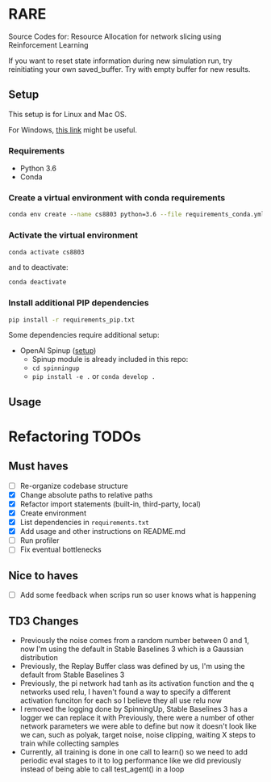 # RARE
Source Codes for: Resource Allocation for network slicing using Reinforcement Learning

If you want to reset state information during new simulation run, try reinitiating your own saved_buffer. Try with empty buffer for new results.

## Setup
This setup is for Linux and Mac OS.

For Windows, [this link](https://docs.python.org/3/library/venv.html) might be useful.
### Requirements
- Python 3.6
- Conda

### Create a virtual environment with conda requirements
```bash
conda env create --name cs8803 python=3.6 --file requirements_conda.yml
```

### Activate the virtual environment
```bash
conda activate cs8803
```
and to deactivate:
```bash
conda deactivate
```

### Install additional PIP dependencies
```bash
pip install -r requirements_pip.txt
```
Some dependencies require additional setup:
- OpenAI Spinup ([setup](https://spinningup.openai.com/en/latest/user/installation.html))
    - Spinup module is already included in this repo:
    - `cd spinningup`
    - `pip install -e .` or `conda develop .`

## Usage

# Refactoring TODOs

## Must haves
- [ ] Re-organize codebase structure
- [x] Change absolute paths to relative paths
- [x] Refactor import statements (built-in, third-party, local)
- [x] Create environment
- [x] List dependencies in `requirements.txt`
- [x] Add usage and other instructions on README.md
- [ ] Run profiler
- [ ] Fix eventual bottlenecks

## Nice to haves
- [ ] Add some feedback when scrips run so user knows what is happening

## TD3 Changes
- Previously the noise comes from a random number between 0 and 1, 
now I'm using the default in Stable Baselines 3 which is a Gaussian distribution
- Previously, the Replay Buffer class was defined by us,
I'm using the default from Stable Baselines 3
- Previously, the pi network had tanh as its activation function and the q networks used relu,
I haven't found a way to specify a different activation funciton for each so I believe they all use relu now
- I removed the logging done by SpinningUp, Stable Baselines 3 has a logger we can replace it with
Previously, there were a number of other network parameters we were able to define but now it doesn't look like we can,
such as polyak, target noise, noise clipping, waiting X steps to train while collecting samples
- Currently, all training is done in one call to learn() so we need to add periodic eval stages to it to log performance like we did previously instead of being able to call test_agent() in a loop

